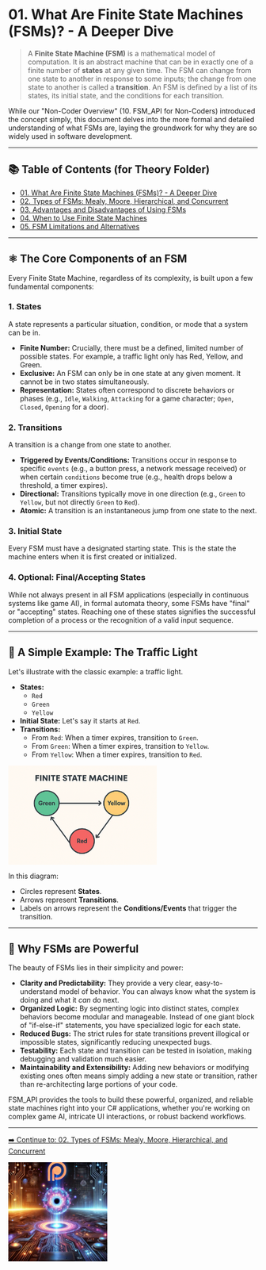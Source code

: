 ﻿# 01. What Are Finite State Machines (FSMs)? - A Deeper Dive

> A **Finite State Machine (FSM)** is a mathematical model of computation. It is an abstract machine that can be in exactly one of a finite number of **states** at any given time. The FSM can change from one state to another in response to some inputs; the change from one state to another is called a **transition**. An FSM is defined by a list of its states, its initial state, and the conditions for each transition.

While our "Non-Coder Overview" (10. FSM_API for Non-Coders) introduced the concept simply, this document delves into the more formal and detailed understanding of what FSMs are, laying the groundwork for why they are so widely used in software development.

---

## 📚 Table of Contents (for Theory Folder)

* [01. What Are Finite State Machines (FSMs)? - A Deeper Dive](01_What_Are_FSMs.md)
* [02. Types of FSMs: Mealy, Moore, Hierarchical, and Concurrent](02_Types_Of_FSMs.md)
* [03. Advantages and Disadvantages of Using FSMs](03_Advantages_And_Disadvantages.md)
* [04. When to Use Finite State Machines](04_When_To_Use_FSMs.md)
* [05. FSM Limitations and Alternatives](05_FSM_Limitations_And_Alternatives.md)

---

## ⚛️ The Core Components of an FSM

Every Finite State Machine, regardless of its complexity, is built upon a few fundamental components:

### 1. **States**
A state represents a particular situation, condition, or mode that a system can be in.
* **Finite Number:** Crucially, there must be a defined, limited number of possible states. For example, a traffic light only has Red, Yellow, and Green.
* **Exclusive:** An FSM can only be in one state at any given moment. It cannot be in two states simultaneously.
* **Representation:** States often correspond to discrete behaviors or phases (e.g., `Idle`, `Walking`, `Attacking` for a game character; `Open`, `Closed`, `Opening` for a door).

### 2. **Transitions**
A transition is a change from one state to another.
* **Triggered by Events/Conditions:** Transitions occur in response to specific `events` (e.g., a button press, a network message received) or when certain `conditions` become true (e.g., health drops below a threshold, a timer expires).
* **Directional:** Transitions typically move in one direction (e.g., `Green` to `Yellow`, but not directly `Green` to `Red`).
* **Atomic:** A transition is an instantaneous jump from one state to the next.

### 3. **Initial State**
Every FSM must have a designated starting state. This is the state the machine enters when it is first created or initialized.

### 4. **Optional: Final/Accepting States**
While not always present in all FSM applications (especially in continuous systems like game AI), in formal automata theory, some FSMs have "final" or "accepting" states. Reaching one of these states signifies the successful completion of a process or the recognition of a valid input sequence.

---

## 🚦 A Simple Example: The Traffic Light

Let's illustrate with the classic example: a traffic light.

* **States:**
    * `Red`
    * `Green`
    * `Yellow`
* **Initial State:** Let's say it starts at `Red`.
* **Transitions:**
    * From `Red`: When a timer expires, transition to `Green`.
    * From `Green`: When a timer expires, transition to `Yellow`.
    * From `Yellow`: When a timer expires, transition to `Red`.

<img src="Visuals/TrafficLightFSM.png" alt="Traffic Light FSM Diagram" height="200" style="display: block;">

In this diagram:
* Circles represent **States**.
* Arrows represent **Transitions**.
* Labels on arrows represent the **Conditions/Events** that trigger the transition.

---

## 💾 Why FSMs are Powerful

The beauty of FSMs lies in their simplicity and power:

* **Clarity and Predictability:** They provide a very clear, easy-to-understand model of behavior. You can always know what the system is doing and what it *can* do next.
* **Organized Logic:** By segmenting logic into distinct states, complex behaviors become modular and manageable. Instead of one giant block of "if-else-if" statements, you have specialized logic for each state.
* **Reduced Bugs:** The strict rules for state transitions prevent illogical or impossible states, significantly reducing unexpected bugs.
* **Testability:** Each state and transition can be tested in isolation, making debugging and validation much easier.
* **Maintainability and Extensibility:** Adding new behaviors or modifying existing ones often means simply adding a new state or transition, rather than re-architecting large portions of your code.

FSM_API provides the tools to build these powerful, organized, and reliable state machines right into your C# applications, whether you're working on complex game AI, intricate UI interactions, or robust backend workflows.

---

[➡️ Continue to: 02. Types of FSMs: Mealy, Moore, Hierarchical, and Concurrent](02_Types_Of_FSMs.md)


<a href="https://www.patreon.com/TheSingularityWorkshop" target="_blank">
    <img src="Visuals/TheSingularityWorkshop.png" alt="Support The Singularity Workshop on Patreon" height="200" style="display: block;">
</a>
